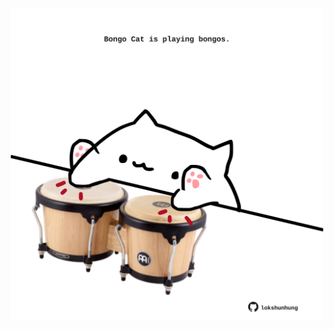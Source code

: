 <!-- built at 22/09/2022, 05:27:48 UTC -->
<p align="center">
  <img width="500" height="500" src="./ReadmeImage.svg">
</p>

